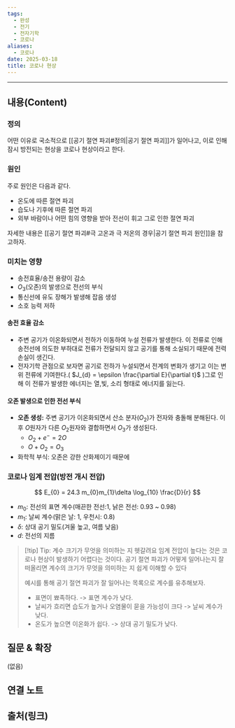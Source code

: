 ```yaml
---
tags:
  - 완성
  - 전기
  - 전자기학
  - 코로나
aliases:
  - 코로나
date: 2025-03-18
title: 코로나 현상
---
```


---

## 내용(Content)

### 정의

어떤 이유로 국소적으로 [[공기 절연 파괴#정의|공기 절연 파괴]]가 일어나고, 이로 인해 잠시 방전되는 현상을 코로나 현상이라고 한다.

### 원인

주로 원인은 다음과 같다.

- 온도에 따른 절연 파괴
- 습도나 기후에 따른 절연 파괴
- 외부 바람이나 어떤 힘의 영향을 받아 전선이 휘고 그로 인한 절연 파괴

자세한 내용은 [[공기 절연 파괴#극 고온과 극 저온의 경우|공기 절연 파괴 원인]]을 참고하자.

### 미치는 영향

- 송전효율/송전 용량이 감소
- $O_{3}$(오존)의 발생으로 전선의 부식
- 통신선에 유도 장해가 발생해 잡음 생성
- 소호 능력 저하

#### 송전 효율 감소

- 주변 공기가 이온화되면서 전하가 이동하여 누설 전류가 발생한다. 이 전류로 인해 송전선에 의도한 부하대로 전류가 전달되지 않고 공기를 통해 소실되기 때문에 전력 손실이 생긴다.
- 전자기학 관점으로 보자면 공기로 전하가 누설되면서 전계의 변화가 생기고  이는 변위 전류에 기여한다.( $J_{d} = \epsilon \frac{\partial E}{\partial t}$ )그로 인해 이 전류가 발생한 에너지는 열,빛, 소리 형태로 에너지를 잃는다.

#### 오존 발생으로 인한 전선 부식

- **오존 생성:** 주변 공기가 이온화되면서 산소 분자($O_{2}$)가 전자와 충돌해 분해된다. 이후 $O$원자가 다른 $O_{2}$원자와 결합하면서 $O_{3}$가 생성된다.
	- $O_{2} + e^{-} = 2 O$
	- $O + O_{2} = O_{3}$
- 화학적 부식: 오존은 강한 산화제이기 때문에 
### 코로나 임계 전압(방전 개시 전압)

$$
E_{0} = 24.3 m_{0}m_{1}\delta \log_{10} \frac{D}{r}
$$

- $m_{0}$: 전선의 표면 계수(매끈한 전선:1, 낡은 전선: 0.93 ~ 0.98)
- $m_{1}$: 날씨 계수(맑은 날: 1, 우천시: 0.8)
- $\delta$: 상대 공기 밀도(겨울 높고, 여름 낮음)
- $d$: 전선의 지름

>[!tip] Tip: 계수 크기가 무엇을 의미하는 지 헷갈려요
>임계 전압이 높다는 것은 코로나 현상이 발생하기 어렵다는 것이다. 공기 절연 파괴가 어떻게 일어나는지 잘 떠올리면 계수의 크기가 무엇을 의미하는 지 쉽게 이해할 수 있다
>
>예시를 통해 공기 절연 파괴가 잘 일어나는 목록으로 계수를 유추해보자.
>
>- 표면이 뾰족하다. -> 표면 계수가 낮다.
>- 날씨가 흐리면 습도가 높거나 오염물이 묻을 가능성이 크다 -> 날씨 계수가 낮다.
>- 온도가 높으면 이온화가 쉽다. -> 상대 공기 밀도가 낮다.

## 질문 & 확장

(없음)

## 연결 노트

## 출처(링크)





